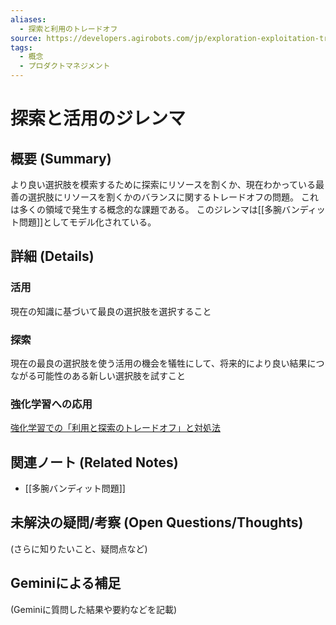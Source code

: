 ```yaml
---
aliases:
  - 探索と利用のトレードオフ
source: https://developers.agirobots.com/jp/exploration-exploitation-trade-off/
tags:
  - 概念
  - プロダクトマネジメント
---
```


# 探索と活用のジレンマ

## 概要 (Summary)
より良い選択肢を模索するために探索にリソースを割くか、現在わかっている最善の選択肢にリソースを割くかのバランスに関するトレードオフの問題。
これは多くの領域で発生する概念的な課題である。
このジレンマは[[多腕バンディット問題]]としてモデル化されている。
## 詳細 (Details)
### 活用
現在の知識に基づいて最良の選択肢を選択すること
### 探索
現在の最良の選択肢を使う活用の機会を犠牲にして、将来的により良い結果につながる可能性のある新しい選択肢を試すこと
### 強化学習への応用
[強化学習での「利用と探索のトレードオフ」と対処法](https://qiita.com/kanta_yamaoka/items/d20c9e49615196804ba7)
## 関連ノート (Related Notes)
- [[多腕バンディット問題]]

## 未解決の疑問/考察 (Open Questions/Thoughts)
(さらに知りたいこと、疑問点など)

## Geminiによる補足
(Geminiに質問した結果や要約などを記載)